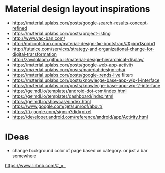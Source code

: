 # Material design layout inspirations
- https://material.uplabs.com/posts/google-search-results-concept-refined
- https://material.uplabs.com/posts/project-listing
- http://www.vac-ban.com/
- http://mdbootstrap.com/material-design-for-bootstrap/#&gid=1&pid=1
- http://futurice.com/services/strategy-and-organizational-change-for-digital-transformation
- http://zavoloklom.github.io/material-design-hierarchical-display/
- https://material.uplabs.com/posts/google-web-app-activity
- https://material.uplabs.com/posts/material-design-chat
- https://material.uplabs.com/posts/google-trends-live   filters
- https://material.uplabs.com/posts/knowledge-base-app-wip-1-interface
- https://material.uplabs.com/posts/knowledge-base-app-wip-2-interface
- https://getmdl.io/templates/android-dot-com/index.html
- https://getmdl.io/templates/dashboard/index.html
- https://getmdl.io/showcase/index.html
- https://www.google.com/get/sunroof/about/
- https://fi.google.com/signup?did=pixel
- https://developer.android.com/reference/android/app/Activity.html

# IDeas
- change background color of page based on category. or just a bar somewhere


https://www.airbnb.com/#_=_